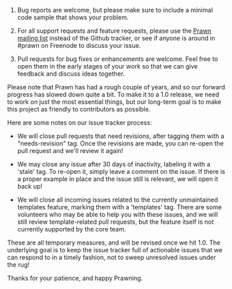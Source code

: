 1. Bug reports are welcome, but please make sure to include a minimal code sample that
shows your problem.

2. For all support requests and feature requests, please use the [Prawn mailing
list](https://groups.google.com/forum/#!forum/prawn-ruby) instead of the Github tracker,
or see if anyone is around in #prawn on Freenode to discuss your issue.

3. Pull requests for bug fixes or enhancements are welcome. Feel free to open
them in the early stages of your work so that we can give feedback
and discuss ideas together.

Please note that Prawn has had a rough couple of years, and so our forward
progress has slowed down quite a bit. To make it to a 1.0 release, we need
to work on just the most essential things, but our long-term goal is to
make this project as friendly to contributors as possible.

Here are some notes on our issue tracker process:

* We will close pull requests that need revisions, after tagging them
with a "needs-revision" tag. Once the revisions are made, you can
re-open the pull request and we'll review it again!

* We may close any issue after 30 days of inactivity, labeling it
with a 'stale' tag. To re-open it, simply leave a comment on
the issue. If there is a proper example in place and the
issue still is relevant, we will open it back up!

* We will close all incoming issues related to the currently
unmaintained templates feature, marking them with a 'templates'
tag. There are some volunteers who may be able to help you with
these issues, and we will still review template-related pull
requests, but the feature itself is not currently supported
by the core team.

These are all temporary measures, and will be revised once we
hit 1.0. The underlying goal is to keep the issue tracker full 
of actionable issues that we can respond to in a timely fashion,
not to sweep unresolved issues under the rug!

Thanks for your patience, and happy Prawning.
